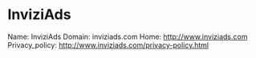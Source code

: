
# InviziAds

Name: InviziAds
Domain: inviziads.com
Home: http://www.inviziads.com
Privacy_policy: http://www.inviziads.com/privacy-policy.html
